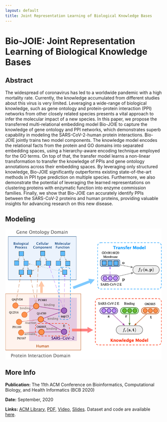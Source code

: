 ```yaml
---
layout: default
title: Joint Representation Learning of Biological Knowledge Bases
---
```


# Bio-JOIE: Joint Representation Learning of Biological Knowledge Bases

## Abstract

The widespread of coronavirus has led to a worldwide pandemic with a high mortality rate. Currently, the knowledge accumulated from different studies about this virus is very limited. Leveraging a wide-range of biological knowledge, such as gene ontology and protein-protein interaction (PPI) networks from other closely related species presents a vital approach to infer the molecular impact of a new species. In this paper, we propose the transferred multi-relational embedding model Bio-JOIE to capture the knowledge of gene ontology and PPI networks, which demonstrates superb capability in modeling the SARS-CoV-2-human protein interactions. Bio-JOIE jointly trains two model components. The knowledge model encodes the relational facts from the protein and GO domains into separated embedding spaces, using a hierarchy-aware encoding technique employed for the GO terms. On top of that, the transfer model learns a non-linear transformation to transfer the knowledge of PPIs and gene ontology annotations across their embedding spaces. By leveraging only structured knowledge, Bio-JOIE significantly outperforms existing state-of-the-art methods in PPI type prediction on multiple species. Furthermore, we also demonstrate the potential of leveraging the learned representations on clustering proteins with enzymatic function into enzyme commission families. Finally, we show that Bio-JOIE can accurately identify PPIs between the SARS-CoV-2 proteins and human proteins, providing valuable insights for advancing research on this new disease. 

## Modeling

<!-- {{< figure library="true" src="/assets/img/project/bio-joie.png" title="Data formulation and model architecture." lightbox="true">}} -->

<img src="/assets/img/project/bio-joie.png" alt="Data formulation and model architecture." style="display: block; margin-left: auto; margin-right: auto;">

## More Info

**Publication:** The 11th ACM Conference on Bioinformatics, Computational Biology, and Health Informatics (BCB 2020)

**Date:** September, 2020

**Links:** [ACM Library](https://dl.acm.org/doi/10.1145/3388440.3412477), [PDF](/assets/files/pubs/BCB20_BioJOIE.pdf), [Video](https://drive.google.com/file/d/1izGjpfyqVxmBdmdLPof7QfxdNQefoRhY/view?usp=sharing), [Slides](/assets/files/pubs/BCB20_BioJOIE_Slides.pdf). Dataset and code are available [here](https://www.dropbox.com/sh/odwwjbc9fbed3y2/AADvKvu2w6Rcju6DOihQcBa_a?dl=0).
